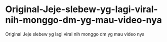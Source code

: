 # Original-Jeje-slebew-yg-lagi-viral-nih-monggo-dm-yg-mau-video-nya
Original Jeje slebew yg lagi viral nih monggo dm yg mau video nya
